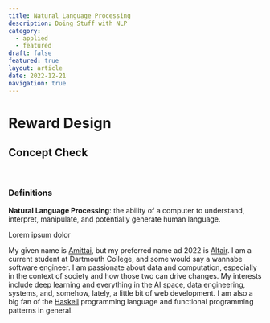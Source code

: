```yaml
---
title: Natural Language Processing
description: Doing Stuff with NLP
category:
  - applied
  - featured
draft: false
featured: true
layout: article
date: 2022-12-21
navigation: true
---
```


# Reward Design

## Concept Check
 
 &nbsp;
 
### Definitions

**Natural Language Processing**: the ability of a computer to understand, interpret, manipulate, and potentially generate human language.

Lorem ipsum dolor

My given name is [Amittai][amittai], but my preferred name ad 2022
is [Altair][altair].
I am a current student at Dartmouth College, and some would say
a wannabe software engineer. I am passionate about data and computation,
especially in the context of society and how those two can drive changes.
My interests include deep learning and everything in the AI space,
data engineering, systems, and, somehow, lately, a little bit of
web development. I am also a big fan of the [Haskell][haskell]
programming language and functional programming patterns in general.

[amittai]: https://en.wikipedia.org/wiki/Amittai
[altair]: https://en.wikipedia.org/wiki/Altair
[haskell]: https://www.haskell.org/
